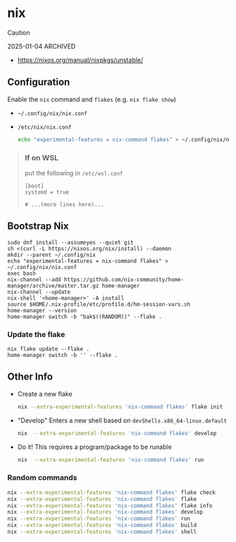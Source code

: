 # nix

> [!CAUTION]
> 2025-01-04 ARCHIVED

* <https://nixos.org/manual/nixpkgs/unstable/>

## Configuration

Enable the `nix` command and `flakes` (e.g. `nix flake show`)

* `~/.config/nix/nix.conf`
* `/etc/nix/nix.conf`

    ```bash
    echo "experimental-features = nix-command flakes" > ~/.config/nix/nix.conf
    ```

> ### If on WSL
>
> put the following in `/etc/wsl.conf`
>
> ```text
> [boot]
> systemd = true
>
> # ...(more lines here)...
> ```

## Bootstrap Nix

```text
sudo dnf install --assumeyes --quiet git
sh <(curl -L https://nixos.org/nix/install) --daemon
mkdir --parent ~/.config/nix
echo "experimental-features = nix-command flakes" > ~/.config/nix/nix.conf
exec bash
nix-channel --add https://github.com/nix-community/home-manager/archive/master.tar.gz home-manager
nix-channel --update
nix-shell '<home-manager>' -A install
source $HOME/.nix-profile/etc/profile.d/hm-session-vars.sh
home-manager --version
home-manager switch -b "bak$((RANDOM))" --flake .
```

### Update the flake

```text
nix flake update --flake .
home-manager switch -b '' --flake .
```

## Other Info

* Create a new flake

    ```bash
    nix --extra-experimental-features 'nix-command flakes' flake init
    ```
* "Develop"
  Enters a new shell based on `devShells.x86_64-linux.default`

    ```bash
    nix  --extra-experimental-features 'nix-command flakes' develop
    ```


* Do it!
  This requires a program/package to be runable

    ```bash
    nix  --extra-experimental-features 'nix-command flakes' run
    ```

### Random commands

```bash
nix --extra-experimental-features 'nix-command flakes' flake check
nix --extra-experimental-features 'nix-command flakes' flake
nix --extra-experimental-features 'nix-command flakes' flake info
nix --extra-experimental-features 'nix-command flakes' develop
nix --extra-experimental-features 'nix-command flakes' run
nix --extra-experimental-features 'nix-command flakes' build
nix --extra-experimental-features 'nix-command flakes' shell
```
